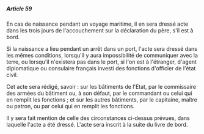 ##### Article 59

En cas de naissance pendant un voyage maritime, il en sera dressé acte dans les trois jours de l'accouchement sur la déclaration du père, s'il est à bord.

Si la naissance a lieu pendant un arrêt dans un port, l'acte sera dressé dans les mêmes conditions, lorsqu'il y aura impossibilité de communiquer avec la terre, ou lorsqu'il n'existera pas dans le port, si l'on est à l'étranger, d'agent diplomatique ou consulaire français investi des fonctions d'officier de l'état civil.

Cet acte sera rédigé, savoir : sur les bâtiments de l'Etat, par le commissaire des armées du bâtiment ou, à son défaut, par le commandant ou celui qui en remplit les fonctions ; et sur les autres bâtiments, par le capitaine, maître ou patron, ou par celui qui en remplit les fonctions.

Il y sera fait mention de celle des circonstances ci-dessus prévues, dans laquelle l'acte a été dressé. L'acte sera inscrit à la suite du livre de bord.

